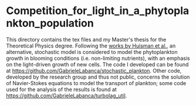 # Competition_for_light_in_a_phytoplankton_population
This directory contains the tex files and my Master's thesis for the Theoretical Physics degree. Following the [works by Huisman et al.](https://www.journals.uchicago.edu/doi/abs/10.1086/338511), an alternative, stochastic model is considered to model the phytoplankton growth in blooming conditions (i.e. non-limiting nutrients), with an emphasis on the light-driven growth of new cells.
The code I developed can be found at https://github.com/GabrieleLabanca/stochastic_plankton. Other code, developed by the research group and thus not public, concerns the solution of Navier-Stokes equations to model the transport of plankton; some code used for the analysis of the results is found at https://github.com/GabrieleLabanca/turbolag_util. 
